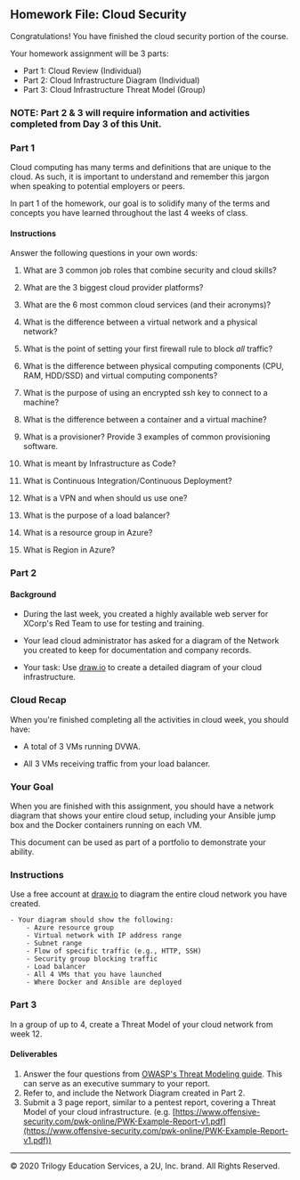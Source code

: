 ## Homework File: Cloud Security

Congratulations! You have finished the cloud security portion of the course.

Your homework assignment will be 3 parts:

- Part 1: Cloud Review (Individual)
- Part 2: Cloud Infrastructure Diagram (Individual)
- Part 3: Cloud Infrastructure Threat Model (Group)

### NOTE: Part 2 & 3 will require information and activities completed from Day 3 of this Unit. 

### Part 1

Cloud computing has many terms and definitions that are unique to the cloud. As such, it is important to understand and remember this jargon when speaking to potential employers or peers.

In part 1 of the homework, our goal is to solidify many of the terms and concepts you have learned throughout the last 4 weeks of class.

#### Instructions

Answer the following questions in your own words:

1. What are 3 common job roles that combine security and cloud skills?

2. What are the 3 biggest cloud provider platforms?

3. What are the 6 most common cloud services (and their acronyms)?

4. What is the difference between a virtual network and a physical network?

5. What is the point of setting your first firewall rule to block _all_ traffic?

6. What is the difference between physical computing components (CPU, RAM, HDD/SSD) and virtual computing components? 

7. What is the purpose of using an encrypted ssh key to connect to a machine?

8. What is the difference between a container and a virtual machine?

9. What is a provisioner? Provide 3 examples of common provisioning software.

10. What is meant by Infrastructure as Code?

11. What is Continuous Integration/Continuous Deployment?

12. What is a VPN and when should us use one?

13. What is the purpose of a load balancer?

14. What is a resource group in Azure?

15. What is Region in Azure?

### Part 2
#### Background

- During the last week, you created a highly available web server for XCorp's Red Team to use for testing and training.

- Your lead cloud administrator has asked for a diagram of the Network you created to keep for documentation and company records.

- Your task: Use [draw.io](https://app.diagrams.net/) to create a detailed diagram of your cloud infrastructure.

### Cloud Recap

When you're finished completing all the activities in cloud week, you should have:
- A total of 3 VMs running DVWA.

- All 3 VMs receiving traffic from your load balancer.

### Your Goal 

When you are finished with this assignment, you should have a network diagram that shows your entire cloud setup, including your Ansible jump box and the Docker containers running on each VM.

This document can be used as part of a portfolio to demonstrate your ability.

### Instructions

Use a free account at [draw.io](https://app.diagrams.net/) to diagram the entire cloud network you have created.

    - Your diagram should show the following:
        - Azure resource group
        - Virtual network with IP address range
        - Subnet range
        - Flow of specific traffic (e.g., HTTP, SSH)
        - Security group blocking traffic
        - Load balancer
        - All 4 VMs that you have launched 
        - Where Docker and Ansible are deployed

### Part 3

In a group of up to 4, create a Threat Model of your cloud network from week 12.

#### Deliverables

1. Answer the four questions from [OWASP's Threat Modeling guide](https://owasp.org/www-community/Application_Threat_Modeling). This can serve as an executive summary to your report.
2. Refer to, and include the Network Diagram created in Part 2.
3. Submit a 3 page report, similar to a pentest report, covering a Threat Model of your cloud infrastructure. (e.g. [https://www.offensive-security.com/pwk-online/PWK-Example-Report-v1.pdf](https://www.offensive-security.com/pwk-online/PWK-Example-Report-v1.pdf))

---
© 2020 Trilogy Education Services, a 2U, Inc. brand. All Rights Reserved. 

